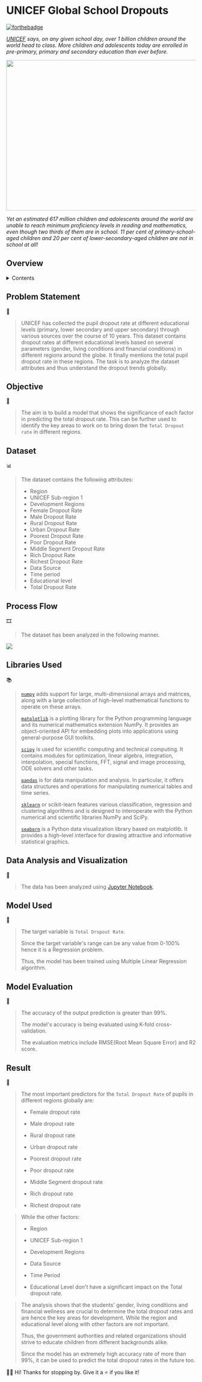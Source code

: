 <!-- INTRODUCTION -->

# UNICEF Global School Dropouts

[![forthebadge](http://forthebadge.com/images/badges/made-with-python.svg)](http://forthebadge.com)

*[UNICEF](https://www.unicef.org/education) says, on any given school day, over 1 billion children around the world head to class. More children and adolescents today are enrolled in pre-primary, primary and secondary education than ever before.*

<p align="center">
<img src="https://user-images.githubusercontent.com/55178494/141785815-a5feb025-3cbd-4b6f-9d1d-b60c34d528bf.png" height="400" width="700">
</p>

*Yet an estimated 617 million children and adolescents around the world are unable to reach minimum proficiency levels in reading and mathematics, even though two thirds of them are in school. 11 per cent of primary-school-aged children and 20 per cent of lower-secondary-aged children are not in school at all!*

<!-- ABOUT THE PROJECT -->

## Overview

<details>
  <summary>Contents</summary>
  <ul>
    <li>
      <a href="#problem-statement">Problem Statement</a>
    </li>
    <li>
      <a href="#objective">Objective</a>
    </li>
    <li>
      <a href="#dataset">Dataset</a>
    </li>
    <li>
      <a href="#process-flow">Process Flow</a>
    </li>
    <li>
      <a href="#libraries-used">Libraries Used</a>
    </li>
    <li>
      <a href="#data-analysis-and-visualization">Data Analysis and Visualization</a>
    </li>
    <li>
      <a href="#model-used">Model Used</a>
    </li>
    <li>
      <a href="#model-evaluation">Model Evaluation</a>
    </li>
    <li>
      <a href="#result">Result</a>
    </li>
  </ul>
</details>

<!-- DETAILED EXPLANATION -->

## Problem Statement
🤔
> UNICEF has collected the pupil dropout rate at different educational levels (primary, lower secondary and upper secondary) through various sources over the course of 10 years.
> This dataset contains dropout rates at different educational levels based on several parameters (gender, living conditions and financial conditions) in different regions around the globe.
> It finally mentions the total pupil dropout rate in these regions.
> The task is to analyze the dataset attributes and thus understand the dropout trends globally.

## Objective
🎯
> The aim is to build a model that shows the significance of each factor in predicting the total dropout rate.
> This can be further used to identify the key areas to work on to bring down the `Total Dropout rate` in different regions.


## Dataset
📊
> The dataset contains the following attributes:
> 
> * Region
> * UNICEF Sub-region 1	
> * Development Regions	
> * Female Dropout Rate
> * Male Dropout Rate
> * Rural Dropout Rate
> * Urban Dropout Rate
> * Poorest Dropout Rate
> * Poor Dropout Rate
> * Middle Segment Dropout Rate
> * Rich Dropout Rate
> * Richest Dropout Rate
> * Data Source	
> * Time period
> * Educational level	
> * Total Dropout Rate


## Process Flow
🎞️
> The dataset has been analyzed in the following manner.
> <p align="center">
  <img src="process-flow.png">
  </p>
  
## Libraries Used
📚
> [`numpy`](https://numpy.org/doc/stable/)  adds support for large, multi-dimensional arrays and matrices, along with a large collection of high-level mathematical functions to operate on these arrays.
> 
> [`matplotlib`](https://matplotlib.org/stable/) is a plotting library for the Python programming language and its numerical mathematics extension NumPy. It provides an object-oriented API for embedding plots into applications using general-purpose GUI toolkits.
> 
> [`scipy`](https://scipy.github.io/devdocs/index.html) is used for scientific computing and technical computing. It contains modules for optimization, linear algebra, integration, interpolation, special functions, FFT, signal and image processing, ODE solvers and other tasks.
> 
> [`pandas`](https://pandas.pydata.org/pandas-docs/stable/reference/api/pandas.DataFrame.html) is for data manipulation and analysis. In particular, it offers data structures and operations for manipulating numerical tables and time series.
> 
> [`sklearn`](https://scikit-learn.org/stable/) or scikit-learn features various classification, regression and clustering algorithms and is designed to interoperate with the Python numerical and scientific libraries NumPy and SciPy.
> 
> [`seaborn`](https://seaborn.pydata.org/) is a Python data visualization library based on matplotlib. It provides a high-level interface for drawing attractive and informative statistical graphics.

## Data Analysis and Visualization
👀
> The data has been analyzed using [Jupyter Notebook](https://github.com/Aadya178/UNICEF-Global-School-Dropouts/blob/main/UNICEF%20Global%20School%20Dropouts.ipynb).

## Model Used
🤖
> The target variable is `Total Dropout Rate`.
>
> Since the target variable's range can be any value from 0-100% hence it is a Regression problem.
> 
> Thus, the model has been trained using Multiple Linear Regression algorithm.

## Model Evaluation
💯 
> 
> The accuracy of the output prediction is greater than 99%.
> 
> The model's accuracy is being evaluated using K-fold cross-validation.
> 
> The evaluation metrics include RMSE(Root Mean Square Error) and R2 score.

## Result
🏁
>The most important predictors for the `Total Dropout Rate` of pupils in different regions globally are:
>
> * Female dropout rate
>
> * Male dropout rate
>
> * Rural dropout rate
>
> * Urban dropout rate
>
> * Poorest dropout rate
>
> * Poor dropout rate
>
> * Middle Segment dropout rate
>
> * Rich dropout rate
>
> * Richest dropout rate

> While the other factors:
>
> * Region
> 
> * UNICEF Sub-region 1
>
> * Development Regions
>
> * Data Source
>
> * Time Period
>
> * Educational Level
> don't have a significant impact on the Total dropout rate.

> The analysis shows that the students' gender, living conditions and financial wellness are crucial to determine the total dropout rates and are hence the key areas for development. While the region and educational level along with other factors are not important.
> 
> Thus, the government authorities and related organizations should strive to educate children from different backgrounds alike.
> 
> Since the model has an extremely high accuracy rate of more than 99%, it can be used to predict the total dropout rates in the future too.



👋🏻 Hi! Thanks for stopping by. Give it a ⭐ if you like it!
